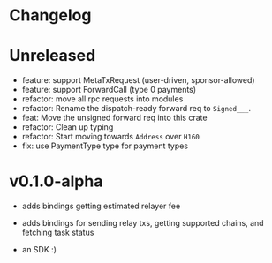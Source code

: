 # Changelog

# Unreleased

- feature: support MetaTxRequest (user-driven, sponsor-allowed)
- feature: support ForwardCall (type 0 payments)
- refactor: move all rpc requests into modules
- refactor: Rename the dispatch-ready forward req to `Signed___`.
- feat: Move the unsigned forward req into this crate
- refactor: Clean up typing
- refactor: Start moving towards `Address` over `H160`
- fix: use PaymentType type for payment types

# v0.1.0-alpha

- adds bindings getting estimated relayer fee
- adds bindings for sending relay txs, getting supported chains, and fetching task status

- an SDK :)
